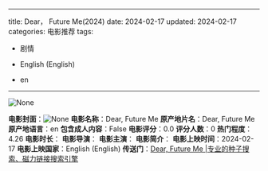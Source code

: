 
---
title: Dear， Future Me(2024)
date: 2024-02-17
updated: 2024-02-17
categories: 电影推荐
tags:

- 剧情

- English (English)
- en
---

<img src="https://image.tmdb.org/t/p/originalNone" alt="None" title="None">

**电影封面**：<img src="https://image.tmdb.org/t/p/w200None" alt="None" title="None">
**电影名称**：Dear, Future Me
**原产地片名**：Dear, Future Me
**原产地语言**：en
**包含成人内容**：False
**电影评分**：0.0
**评分人数**：0
**热门程度**：4.26
**电影时长**：
**电影导演**：
**电影主演**：
**电影简介**：
**电影上映时间**：2024-02-17
**电影上映国家**：English (English)
**传送门**：[Dear, Future Me |专业的种子搜索、磁力链接搜索引擎](https://movie.amd794.com:2083/?search=Dear%2C%20Future%20Me&ordering=&mode=match_phrase&page_size=10&page=1)

